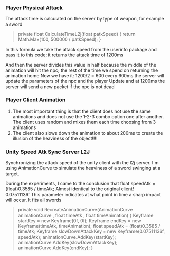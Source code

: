 ### Player Physical Attack
The attack time is calculated on the server by type of weapon, for example a sword

<blockquote>
   private float CalculateTimeL2j(float patkSpeed)
   {
       return Math.Max(100, 500000 / patkSpeed);
   }
</blockquote>

In this formula we take the attack speed from the userinfo package and pass it to this code; it returns the attack time of 1200ms

And then the server divides this value in half because the middle of the animation will hit the npc; the rest of the time we spend on returning the animation home
Now we have it: 1200/2 = 600 every 600ms the server will update the parameters of the npc and the player Update and at 1200ms the server will send a new packet if the npc is not dead

### Player Client Animation
1. The most important thing is that the client does not use the same animations and does not use the 1-2-3 combo option one after another. The client uses random and mixes them each time choosing from 3 animations
2. The client also slows down the animation to about 200ms to create the illusion of the heaviness of the object!!!!

### Unity Speed Atk Sync Server L2J
Synchronizing the attack speed of the unity client with the l2j server. I'm using AnimationCurve to simulate the heaviness of a sword swinging at a target.     

During the experiments, I came to the conclusion that float speedAtk = (float)0.3585 / timeAtk; Almost identical to the original client!     
0.07511136f This parameter indicates at what point in time a sharp impact will occur. It fits all swords  
<blockquote>
      private void RecreateAnimationCurve(AnimationCurve animationCurve , float timeAtk , float timeAnimation)
    {
        Keyframe startKey = new Keyframe(0f, 0f); 
        Keyframe endKey = new Keyframe(timeAtk, timeAnimation);
        float speedAtk = (float)0.3585 / timeAtk;
        Keyframe slowDownAttackKey = new Keyframe(0.07511136f, speedAtk);
        animationCurve.AddKey(startKey);
        animationCurve.AddKey(slowDownAttackKey);
        animationCurve.AddKey(endKey);
    }
</blockquote>